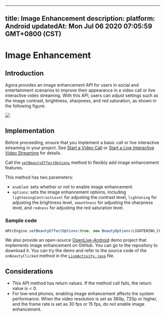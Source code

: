 
---
title: Image Enhancement
description: 
platform: Android
updatedAt: Mon Jul 06 2020 07:05:59 GMT+0800 (CST)
---
# Image Enhancement
## Introduction

Agora provides an image enhancement API for users in social and entertainment scenarios to improve their appearance in a video call or live interactive video streaming. With this API, users can adjust settings such as the image contrast, brightness, sharpness, and red saturation, as shown in the following figure:

![](https://web-cdn.agora.io/docs-files/1553753660177)

## Implementation

Before proceeding, ensure that you implement a basic call or live interactive streaming in your project. See [Start a Video Call](../../en/Video/start_call_android.md) or [Start a Live Interactive Video Streaming](../../en/Video/start_live_android.md) for details.

Call the [`setBeautyEffectOptions`](https://docs.agora.io/en/Video/API%20Reference/java/classio_1_1agora_1_1rtc_1_1_rtc_engine.html#aa9327de4fb0c29f840b1e68ca2e83fc6) method to flexibly add image enhancement features.

This method has two parameters: 

- `enabled`: sets whether or not to enable image enhancement.
- `options`: sets the image enhancement options, including `lighteningContrastLevel` for adjusting the contrast level, `lightening` for adjusting the brightness level, `smoothness` for adjusting the sharpness level, and `redness` for adjusting the red saturation level.

### Sample code

```java
mRtcEngine.setBeautyEffectOptions(true, new BeautyOptions(LIGHTENING_CONTRAST_NORMAL, 0.5F, 0.5F, 0.5F));
```

We also provide an open-source [OpenLive-Android](https://github.com/AgoraIO/Basic-Video-Broadcasting/tree/master/OpenLive-Android) demo project that implements image enhancement on GitHub. You can go to the repository to download it. You can try the demo and refer to the source code of the `onBeautyClicked` method in the  [`LiveActivity.java`](https://github.com/AgoraIO/Basic-Video-Broadcasting/blob/master/OpenLive-Android/app/src/main/java/io/agora/openlive/activities/LiveActivity.java) file.

## Considerations
- This API method has return values. If the method call fails, the return value is < 0.
- For low-end phones, enabling image enhancement affects the system performance. When the video resolution is set as 360p, 720p or higher, and the frame rate is set as 30 fps or 15 fps, do not enable image enhancement.
